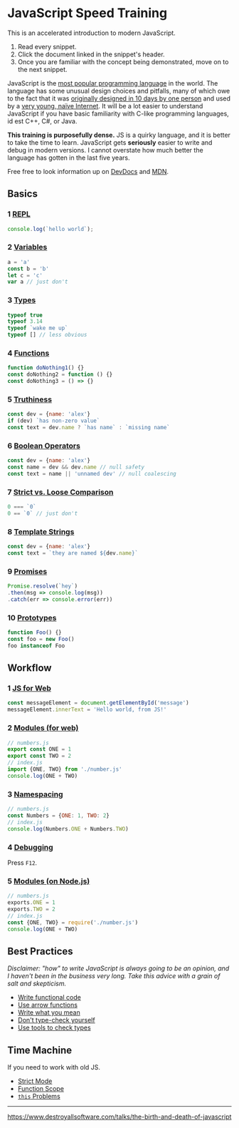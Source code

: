 # JavaScript Speed Training
This is an accelerated introduction to modern JavaScript.

1. Read every snippet.
2. Click the document linked in the snippet's header.
3. Once you are familiar with the concept being demonstrated, move on to the next snippet.

JavaScript is the [most popular programming language](https://stackoverflow.com/insights/survey/2017/#technology) in the world. The language has some unusual design choices and pitfalls, many of which owe to the fact that it was [originally designed in 10 days by one person](https://www.w3.org/community/webed/wiki/A_Short_History_of_JavaScript) and used by a [very young, naïve Internet](https://upload.wikimedia.org/wikipedia/commons/6/69/Netscape_Navigator_2_Screenshot.png). It will be a lot easier to understand JavaScript if you have basic familiarity with C-like programming languages, id est C++, C#, or Java.

**This training is purposefully dense.** JS is a quirky language, and it is better to take the time to learn. JavaScript gets **seriously** easier to write and debug in modern versions. I cannot overstate how much better the language has gotten in the last five years.

Free free to look information up on [DevDocs](https://devdocs.io/javascript/) and [MDN](https://developer.mozilla.org/en-US/docs/Web/JavaScript/Reference).

## Basics

### 1 [REPL](basics/1-repl.md)
```js
console.log(`hello world`);
```

### 2 [Variables](basics/2-variables.md)
```js
a = 'a'
const b = 'b'
let c = 'c'
var a // just don't
```

### 3 [Types](basics/3-types.md)
```js
typeof true
typeof 3.14
typeof `wake me up`
typeof [] // less obvious
```

### 4 [Functions](basics/4-functions.md)
```js
function doNothing1() {}
const doNothing2 = function () {}
const doNothing3 = () => {}
```

### 5 [Truthiness](basics/5-truthiness.md)
```js
const dev = {name: 'alex'}
if (dev) `has non-zero value`
const text = dev.name ? `has name` : `missing name`
```

### 6 [Boolean Operators](basics/6-boolean-operators.md)
```js
const dev = {name: 'alex'}
const name = dev && dev.name // null safety
const text = name || 'unnamed dev' // null coalescing
```

### 7 [Strict vs. Loose Comparison](basics/7-comparison.md)
```js
0 === `0`
0 == `0` // just don't
```

### 8 [Template Strings](basics/8-template-strings.md)
```js
const dev = {name: 'alex'}
const text = `they are named ${dev.name}`
```

### 9 [Promises](basics/9-promises.md)
```js
Promise.resolve(`hey`)
.then(msg => console.log(msg))
.catch(err => console.error(err))
```

### 10 [Prototypes](basics/10-prototypes.md)
```js
function Foo() {}
const foo = new Foo()
foo instanceof Foo
```


## Workflow

### 1 [JS for Web](workflow/js-for-web.md)
```js
const messageElement = document.getElementById('message')
messageElement.innerText = 'Hello world, from JS!'
```

### 2 [Modules (for web)](workflow/modules-web.md)
```js
// numbers.js
export const ONE = 1
export const TWO = 2
// index.js
import {ONE, TWO} from './number.js'
console.log(ONE + TWO)
```

### 3 [Namespacing](workflow/namespacing.md)
```js
// numbers.js
const Numbers = {ONE: 1, TWO: 2}
// index.js
console.log(Numbers.ONE + Numbers.TWO)
```

### 4 [Debugging](./workflow/debugging.md)
Press `F12`.

### 5 [Modules (on Node.js)](./workflow/modules-node.md)
```js
// numbers.js
exports.ONE = 1
exports.TWO = 2
// index.js
const {ONE, TWO} = require('./number.js')
console.log(ONE + TWO)
```


## Best Practices
*Disclaimer: "how" to write JavaScript is always going to be an opinion, and I haven't been in the business very long. Take this advice with a grain of salt and skepticism.*

- [Write functional code](goodness/functional-code.md)
- [Use arrow functions](goodness/arrow-functions.md)
- [Write what you mean](goodness/meaningful-code.md)
- [Don't type-check yourself](goodness/dont-type-check-yourself.md)
- [Use tools to check types](goodness/linters-transpilers.md)

## Time Machine
If you need to work with old JS.

- [Strict Mode](oldies/strict-mode.md)
- [Function Scope](oldies/scope.md)
- [`this` Problems](oldies/this.md)

---
https://www.destroyallsoftware.com/talks/the-birth-and-death-of-javascript
